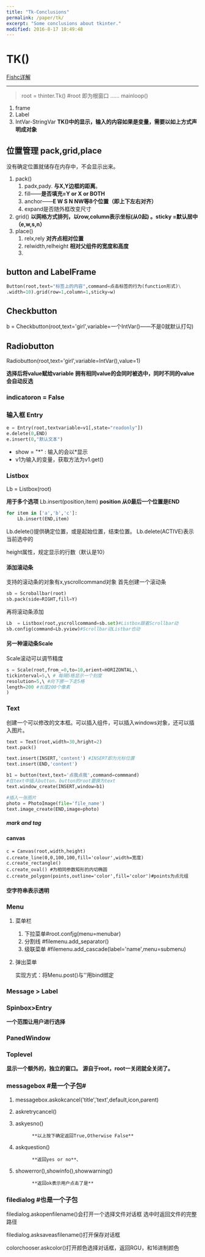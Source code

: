```yaml
---
title: "Tk-Conclusions"
permalink: /paper/tk/
excerpt: "Some conclusions about tkinter."
modified: 2016-8-17 10:49:48
---
```


# TK()

[Fishc详解](http://bbs.fishc.com/forum.php?mod=forumdisplay&fid=243&filter=typeid&typeid=604)

---

>root = thinter.Tk() #root 即为根窗口
>......
>mainloop()

1. frame
2. Label
3. IntVar-StringVar
   **TK()中的显示，输入的内容如果是变量，需要以如上方式声明成对象**

## 位置管理 pack,grid,place

没有确定位置就储存在内存中，不会显示出来。

1.  pack()
    1.  padx,pady.
        **与X,Y边框的距离**。
    2.  fill——**是否填充=Y or X or BOTH**
    3.  anchor——**E W S N NW等8个位置（即上下左右对齐）**
    4.  expand是否随外框改变尺寸
2.  grid()
                  **以网格方式排列，以row,column表示坐标(从0起) 。sticky =默认居中（e,w,s,n）**
3.  place()
    1.  relx,rely **对齐点相对位置**
    2.  relwidth,relheight **相对父组件的宽度和高度**
    3.  ​

## button and LabelFrame

```python
Button(root,text="标签上的内容",command=点击标签的行为(function形式)\
.width=10).grid(row=1,column=1,sticky=w)
```



## Checkbutton

b = Checkbutton(root,text='girl',variable=一个IntVar()——不是0就默认打勾)

## Radiobutton

Radiobutton(root,text='girl',variable=IntVar(),value=1)

**选择后将value赋给variable**
**拥有相同value的会同时被选中，同时不同的value会自动反选**

### indicatoron = False

### 输入框 Entry

```python 
e = Entry(root,textvariable=v1[,state="readonly"])
e.delete(0,END)
e.insert(0,"默认文本")
```

- show = "\*"  : 输入的会以\*显示
- v1为输入的变量，获取方法为v1.get()

### Listbox

Lb = Listbox(root)

**用于多个选项**
Lb.insert(position,item)
**position 从0最后一个位置是END**


~~~python
for item in ['a','b','c']:
	Lb.insert(END,item)
~~~
Lb.delete()提供确定位置，或是起始位置，结束位置。
Lb.delete(ACTIVE)表示当前选中的

height属性，规定显示的行数（默认是10）

#### 添加滚动条

支持的滚动条的对象有x,yscrollcommand对象
首先创建一个滚动条

~~~python
sb = Scroballbar(root)
sb.pack(side=RIGHT,fill=Y)
~~~

再将滚动条添加
~~~python
Lb  = Listbox(root,yscrollcommand=sb.set)#Listbox跟着Scrollbar动
sb.config(command=Lb.yview)#Scrollbar动Listbar也动
~~~

#### 另一种滚动条Scale
Scale滚动可以调节精度
~~~python
s = Scale(root,from_=0,to=10,orient=HORIZONTAL,\
tickinterval=5,\ # 每隔5格显示一个刻度
resolution=5,\ #向下挪一下走5格
length=200 #长度200个像素
)
~~~

### Text

创建一个可以修改的文本框。可以插入组件，可以插入windows对象，还可以插入图片。

```python
text = Text(root,width=30,hright=2)
text.pack()

text.insert(INSERT,'content') #INSERT即为光标位置
text.insert(END,'content')
```

~~~python
b1 = button(text,text='点我点我',command=commmand)
#在text中插入button，button的root要换为text
text.window_create(INSERT,window=b1)
~~~

~~~python
#插入一张图片
photo = PhotoImage(file='file_name')
text.image_create(END,image=photo)
~~~

##### mark and tag

#### canvas
~~~puyhon
c = Canvas(root,width,height)
c.create_line(0,0,100,100,fill='colour',width=宽度)
c.create_rectangle()
c.create_oval() #为相同参数矩形的内切椭圆
c.create_polygon(points,outline='color',fill='color')#points为点元组
~~~
#### 空字符串表示透明

### Menu

1. 菜单栏
   1. 下拉菜单#root.confjg(menu=menubar)
   2. 分割线 #filemenu.add_separator()
   3. 级联菜单 #filemenu.add_cascade(label='name',menu=submenu)

2. 弹出菜单

   实现方式：将Menu.post()与'<Button-1>'用bind绑定

### Message > Label

###  Spinbox>Entry

**一个范围让用户进行选择**

### PanedWindow

### Toplevel

**显示一个额外的，独立的窗口。**
**源自于root，root一关闭就全关闭了。**

### messagebox #是一个子包#

1.  messagebox.askokcancel('title','text',default,icon,parent)

2.  askretrycancel()

3.  askyesno()

              **以上按下确定返回True,Otherwise False**

4.  askquestion()

              **返回yes or no**、

5.  showerror(),showinfo(),showwarning()

              **返回ok表示用户点击了是**

### filedialog #也是一个子包

filedialog.askopenfilename()会打开一个选择文件对话框
选中时返回文件的完整路径

filedialog.asksaveasfilename()打开保存对话框

colorchooser.askcolor()打开颜色选择对话框，返回RGU，和16进制颜色